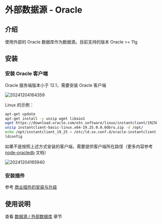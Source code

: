 # 外部数据源 - Oracle

<PluginInfo commercial="true" name="data-source-external-oracle"></PluginInfo>

## 介绍

使用外部的 Oracle 数据库作为数据源。目前支持的版本 Oracle >= 11g

## 安装

### 安装 Oracle 客户端

Oracle 服务端版本小于 12.1，需要安装 Oracle 客户端

![20241204164359](https://static-docs.nocobase.com/20241204164359.png)

Linux 的示例：

```bash
apt-get update
apt-get install -y unzip wget libaio1
wget https://download.oracle.com/otn_software/linux/instantclient/1925000/instantclient-basic-linux.x64-19.25.0.0.0dbru.zip
unzip instantclient-basic-linux.x64-19.25.0.0.0dbru.zip -d /opt/
echo /opt/instantclient_19_25 > /etc/ld.so.conf.d/oracle-instantclient.conf
ldconfig
```

如果不是按照上述方式安装的客户端，需要提供客户端所在路径（更多内容参考 [node-oracledb](https://node-oracledb.readthedocs.io/en/latest/user_guide/initialization.html) 文档）

![20241204165940](https://static-docs.nocobase.com/20241204165940.png)

### 安装插件

参考 [商业插件的安装与升级](/welcome/getting-started/plugin)

## 使用说明

查看 [数据源 / 外部数据库](/handbook/data-source-manager/external-database) 章节
